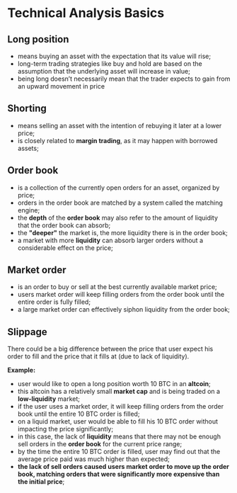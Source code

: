 # Technical Analysis Basics

## Long position

- means buying an asset with the expectation that its value will rise;
- long-term trading strategies like buy and hold are based on the assumption that the underlying asset will increase in value;
- being long doesn’t necessarily mean that the trader expects to gain from an upward movement in price

## Shorting

- means selling an asset with the intention of rebuying it later at a lower price;
- is closely related to **margin trading**, as it may happen with borrowed assets;

## Order book

- is a collection of the currently open orders for an asset, organized by price;
- orders in the order book are matched by a system called the matching engine;
- the **depth** of the **order book** may also refer to the amount of liquidity that the order book can absorb;
- the **"deeper"** the market is, the more liquidity there is in the order book;
- a market with more **liquidity** can absorb larger orders without a considerable effect on the price;

## Market order

- is an order to buy or sell at the best currently available market price;
- users market order will keep filling orders from the order book until the entire order is fully filled;
- a large market order can effectively siphon liquidity from the order book;

## Slippage

There could be a big difference between the price that user expect his order to fill and the price that it fills at (due to lack of liquidity).

**Example:**

- user would like to open a long position worth 10 BTC in an **altcoin**;
- this altcoin has a relatively small **market cap** and is being traded on a **low-liquidity** market;
- if the user uses a market order, it will keep filling orders from the order book until the entire 10 BTC order is filled;
- on a liquid market, user would be able to fill his 10 BTC order without impacting the price significantly;
- in this case, the lack of **liquidity** means that there may not be enough sell orders in the **order book** for the current price range;
- by the time the entire 10 BTC order is filled, user may find out that the average price paid was much higher than expected;
- **the lack of sell orders caused users market order to move up the order book, matching orders that were significantly more expensive than the initial price**;

